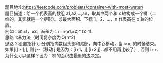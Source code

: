 题目地址:https://leetcode.com/problems/container-with-most-water/  
题目描述：给一个代表高的数组 a1,a2,...,an，取其中两个和 x 轴构成一个桶（二维的，其实就是一个矩形）。求最大面积。下标 1，2，...，n 代表高在 x 轴的位置。  
例如：取 a1，a2，面积为：min(a1,a2)* (2-1).  
思路 1:暴力法（时间复杂度为 O(n^2)  
思路 2:设置指针 i,j 分别指向数组头部和尾部，向中心移动，当 i>=j 的时候结束。  
如果[i] > [j], 则 j--（移动 j 是因为：[i+1，j],[i+2,j]...都不用再比较了）, 否则 i++.  
为什么可以这样？因为：桶的面积由最低的边决定。  

